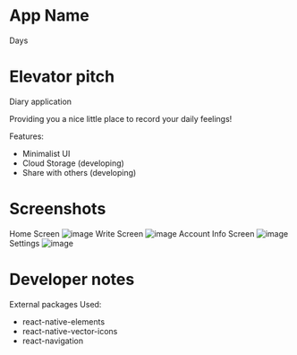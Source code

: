 # App Name
Days

# Elevator pitch
Diary application

Providing you a nice little place to record your daily feelings!

Features:
 - Minimalist UI
 - Cloud Storage (developing)
 - Share with others (developing)

# Screenshots
Home Screen
![image](https://user-images.githubusercontent.com/49468143/141419821-0303c79e-c465-4581-a09b-f5bcf9842d2f.png)
Write Screen
![image](https://user-images.githubusercontent.com/49468143/141419899-2f9307a7-8377-4e79-a883-c95e737a6954.png)
Account Info Screen
![image](https://user-images.githubusercontent.com/49468143/141419935-9fe95c9c-7c77-46bb-9aea-736c847b077f.png)
Settings
![image](https://user-images.githubusercontent.com/49468143/141419952-e4a5debf-080d-475e-9a90-1baa422a3662.png)

# Developer notes
External packages Used: 
 - react-native-elements
 - react-native-vector-icons
 - react-navigation
